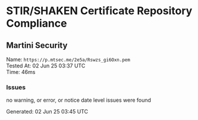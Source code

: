 # STIR/SHAKEN Certificate Repository Compliance

## Martini Security

Name: `https://p.mtsec.me/2e5a/Rswzs_gi6Oxn.pem`\
Tested At: 02 Jun 25 03:37 UTC\
Time: 46ms

### Issues

no warning, or error, or notice date level issues were found

Generated: 02 Jun 25 03:45 UTC